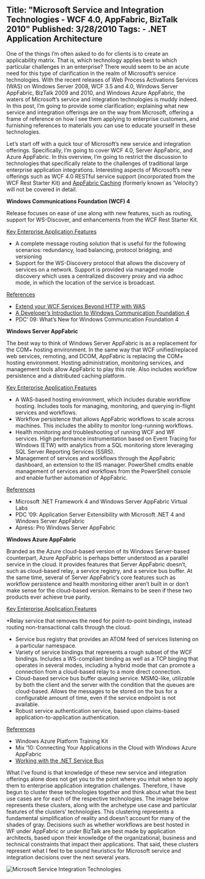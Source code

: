 Title: "Microsoft Service and Integration Technologies - WCF 4.0, AppFabric, BizTalk 2010"
Published: 3/28/2010
Tags:
    - .NET Application Architecture
---
One of the things I’m often asked to do for clients is to create an applicability matrix. That is, which technology applies best to which particular challenges in an enterprise? There would seem to be an acute need for this type of clarification in the realm of Microsoft’s service technologies. With the recent releases of Web Process Activations Services (WAS) on Windows Server 2008, WCF 3.5 and 4.0, Windows Server AppFabric, BizTalk 2009 and 2010, and Windows Azure AppFabric, the waters of Microsoft’s service and integration technologies is muddy indeed. In this post, I’m going to provide some clarification; explaining what new service and integration offerings are on the way from Microsoft, offering a frame of reference on how I see them applying to enterprise customers, and furnishing references to materials you can use to educate yourself in these technologies.

Let’s start off with a quick tour of Microsoft’s new service and integration offerings. Specifically, I’m going to cover WCF 4.0, Server AppFabric, and Azure AppFabric. In this overview, I’m going to restrict the discussion to technologies that specifically relate to the challenges of traditional large enterprise application integrations. Interesting aspects of Microsoft’s new offerings such as WCF 4.0 RESTful service support (incorporated from the WCF Rest Starter Kit) and [AppFabric Caching](https://docs.microsoft.com/en-us/previous-versions/appfabric/ff383731(v=azure.10)?redirectedfrom=MSDN) (formerly known as ‘Velocity’) will not be covered in detail.

**Windows Communications Foundation (WCF) 4**

Release focuses on ease of use along with new features, such as routing, support for WS-Discover, and enhancements from the WCF Rest Starter Kit.

<u>Key Enterprise Application Features</u>

* A complete message routing solution that is useful for the following scenarios: redundancy, load balancing, protocol bridging, and versioning
* Support for the WS-Discovery protocol that allows the discovery of services on a network. Support is provided via managed mode discovery which uses a centralized discovery proxy and via adhoc mode, in which the location of the service is broadcast.

<u>References</u>

* [Extend your WCF Services Beyond HTTP with WAS](https://docs.microsoft.com/en-us/archive/msdn-magazine/2007/september/iis-7-0-extend-your-wcf-services-beyond-http-with-was)
* [A Developer’s Introduction to Windows Communication Foundation 4](https://docs.microsoft.com/en-us/previous-versions/dotnet/articles/ee354381(v=msdn.10)?redirectedfrom=MSDN)
* PDC’ 09: What’s New for Windows Communication Foundation 4

**Windows Server AppFabric**

The best way to think of Windows Server AppFabric is as a replacement for the COM+ hosting environment. In the same way that WCF unified/replaced web services, remoting, and DCOM, AppFabric is replacing the COM+ hosting environment. Hosting administration, monitoring services, and management tools allow AppFabric to play this role. Also includes workflow persistence and a distributed caching platform.

<u>Key Enterprise Application Features</u>

* A WAS-based hosting environment, which includes durable workflow hosting. Includes tools for managing, monitoring, and querying in-flight services and workflows.
* Workflow persistence that allows AppFabric workflows to scale across machines. This includes the ability to monitor long-running workflows.
* Health monitoring and troubleshooting of running WCF and WF services. High performance instrumentation based on Event Tracing for Windows (ETW) with analytics from a SQL monitoring store leveraging SQL Server Reporting Services (SSRS).
* Management of services and workflows through the AppFabric dashboard, an extension to the IIS manager. PowerShell cmdlts enable management of services and workflows from the PowerShell console and enable further automation of AppFabric.

<u>References</u>

* Microsoft .NET Framework 4 and Windows Server AppFabric Virtual Labs
* PDC ’09: Application Server Extensibility with Microsoft .NET 4 and Windows Server AppFabric
* Apress: Pro Windows Server AppFabric

**Windows Azure AppFabric**

Branded as the Azure cloud-based version of its Windows Server-based counterpart, Azure AppFabric is perhaps better understood as a parallel service in the cloud. It provides features that Server AppFabric doesn’t, such as cloud-based relay, a service registry, and a service bus buffer. At the same time, several of Server AppFabric’s core features such as workflow persistence and health monitoring either aren’t built in or don’t make sense for the cloud-based version. Remains to be seen if these two products ever achieve true parity.

<u>Key Enterprise Application Features</u>

*Relay service that removes the need for point-to-point bindings, instead routing non-transactional calls through the cloud.
* Service bus registry that provides an ATOM feed of services listening on a particular namespace.
* Variety of service bindings that represents a rough subset of the WCF bindings. Includes a WS-compliant binding as well as a TCP binging that operates in several modes, including a hybrid mode that can promote a connection from a cloud-based relay to a more direct connection.
* Cloud-based service bus buffer queuing service. MSMQ-like, utilizable by both the client and the server with the condition that the queues are cloud-based. Allows the messages to be stored on the bus for a configurable amount of time, even if the service endpoint is not available.
* Robust service authentication service, based upon claims-based application-to-application authentication.

<u>References</u>

* Windows Azure Platform Training Kit
* Mix ’10: Connecting Your Applications in the Cloud with Windows Azure AppFabric
* [Working with the .NET Service Bus](https://docs.microsoft.com/en-us/archive/msdn-magazine/2009/april/working-with-the-net-service-bus)

What I’ve found is that knowledge of these new service and integration offerings alone does not get you to the point where you intuit when to apply them to enterprise application integration challenges. Therefore, I have begun to cluster these technologies together and think about what the best use cases are for each of the respective technologies. The image below represents these clusters, along with the archetype use case and particular features of the clusters’ technologies. This clustering represents a fundamental simplification of reality and doesn’t account for many of the shades of gray. Decisions such as whether workflows are best hosted in WF under AppFabric or under BizTalk are best made by application architects, based upon their knowledge of the organizational, business and technical constraints that impact their applications. That said, these clusters represent what I feel to be sound heuristics for Microsoft service and integration decisions over the next several years.

![Microsoft Service Integration Technologies](http://s3.beckshome.com.s3.amazonaws.com/20100328-Microsoft-Service-Integration-Technologies.png)